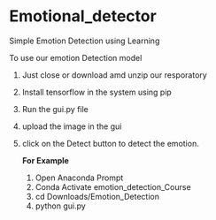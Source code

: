 # Emotional_detector
Simple Emotion Detection using Learning

To use our emotion Detection model
1. Just close or download amd unzip our resporatory
2. Install tensorflow in the system using pip
3. Run the gui.py file
4. upload the image in the gui
5. click on the Detect button to detect the emotion.

   **For Example**
   1) Open Anaconda Prompt
   2) Conda Activate emotion_detection_Course
   3) cd Downloads/Emotion_Detection
   4) python gui.py
